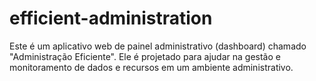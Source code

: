 # efficient-administration
Este é um aplicativo web de painel administrativo (dashboard) chamado "Administração Eficiente". Ele é projetado para ajudar na gestão e monitoramento de dados e recursos em um ambiente administrativo.
